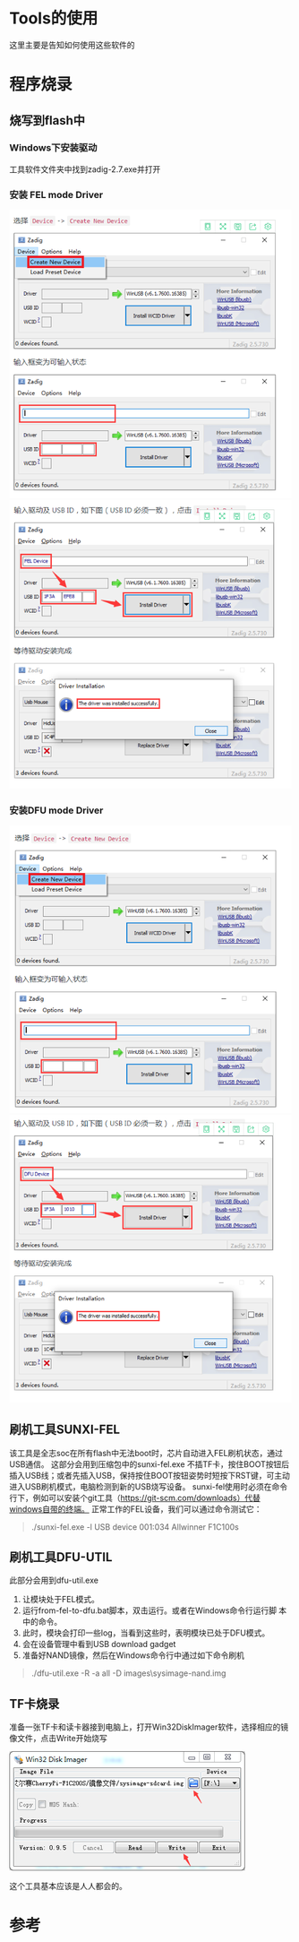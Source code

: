 # Tools的使用
这里主要是告知如何使用这些软件的

# 程序烧录

## 烧写到flash中
### Windows下安装驱动
工具软件文件夹中找到zadig-2.7.exe并打开

### 安装 FEL mode Driver
![](/1.Docs/3.Images/fel1.png)
![](/1.Docs/3.Images/fel2.png)

### 安装DFU mode Driver
![](/1.Docs/3.Images/dfu1.png)
![](/1.Docs/3.Images/dfu2.png)

## 刷机工具SUNXI-FEL
该工具是全志soc在所有flash中无法boot时，芯片自动进入FEL刷机状态，通过USB通信。
这部分会用到压缩包中的sunxi-fel.exe
不插TF卡，按住BOOT按钮后插入USB线；或者先插入USB，保持按住BOOT按钮姿势时短按下RST键，可主动进入USB刷机模式，电脑检测到新的USB烧写设备。
sunxi-fel使用时必须在命令行下，例如可以安装个git工具（https://git-scm.com/downloads）代替windows自带的终端。 正常工作的FEL设备，我们可以通过命令测试它：

> ./sunxi-fel.exe -l
> USB device 001:034   Allwinner F1C100s

## 刷机工具DFU-UTIL
此部分会用到dfu-util.exe

1. 让模块处于FEL模式。
2. 运行from-fel-to-dfu.bat脚本，双击运行。或者在Windows命令行运行脚	本中的命令。
3. 此时，模块会打印一些log，当看到这些时，表明模块已处于DFU模式。
4. 会在设备管理中看到USB download gadget
5. 准备好NAND镜像，然后在Windows命令行中通过如下命令刷机

> ./dfu-util.exe -R -a all -D images\sysimage-nand.img

## TF卡烧录
准备一张TF卡和读卡器接到电脑上，打开Win32DiskImager软件，选择相应的镜像文件，点击Write开始烧写

![](/1.Docs/3.Images/windisk.png)

这个工具基本应该是人人都会的。

# 参考
